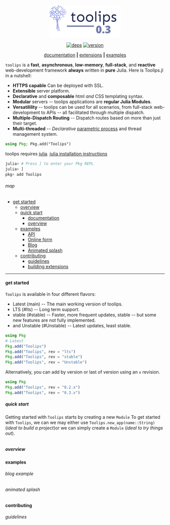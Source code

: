 <div align = "center">
  <img src="https://github.com/ChifiSource/image_dump/blob/main/toolips/toolips03.png" /img>

[![deps](https://juliahub.com/docs/Toolips/deps.svg)](https://juliahub.com/ui/Packages/Toolips/TrAr4?t=2)
[![version](https://juliahub.com/docs/Toolips/version.svg)](https://juliahub.com/ui/Packages/Toolips/TrAr4)
</br>

[documentation](https://documentation.c/toolips) **|** [extensions](https://github.com/ChifiSource#toolips-extensions) **|** [examples](https://github.com/ChifiSource/OliveNotebooks.jl/tree/main/toolips)

</div>

`toolips` is a **fast**, **asynchronous**, **low-memory**, **full-stack**, and **reactive** web-development framework **always** written in **pure** Julia. Here is Toolips.jl in a nutshell:
- **HTTPS capable** Can be deployed with SSL.
- **Extensible** server platform.
- **Declarative** and **composable** html *and* CSS templating syntax.
- **Modular** servers -- toolips applications are **regular Julia Modules**.
- **Versatilility** -- toolips can be used for all scenarios, from full-stack web-development to APIs -- all facilitated through multiple dispatch.
- **Multiple-Dispatch Routing** -- Dispatch routes based on more than just their target.
- **Multi-threaded** -- *Declarative* [parametric process](https://github.com/ChifiSource/ParametricProcesses.jl) and thread management system.
```julia
using Pkg; Pkg.add("Toolips")
```
toolips requires [julia](https://julialang.org/). [julia installation instructions](https://julialang.org/downloads/platform/)
```julia
julia> # Press ] to enter your Pkg REPL
julia> ]
pkg> add Toolips
```
###### map
- [get started](#get-started)
  - [overview](#overview)
  - [quick start](#quick-start)
    - [documentation](#documentation)
    - [overview](#overview)
  - [examples](#examples)
    - [API](#api-example)
    - [Online form](#form-example)
    - [Blog](#blog-example)
    - [Animated splash](#animated-example)
  - [contributing]()
    - [guidelines]()
    - [building extensions]()
---
#### get started
`Toolips` is available in four different flavors:
- Latest (main) -- The main working version of toolips.
- LTS (#lts) -- Long term support.
- stable (#stable) -- Faster, more frequent updates, stable -- but some new features are not fully implemented.
- and Unstable (#Unstable) -- Latest updates, least stable.
```julia
using Pkg
# Latest 
Pkg.add("Toolips")
Pkg.add("Toolips", rev = "lts")
Pkg.add("Toolips", rev = "stable")
Pkg.add("Toolips", rev = "Unstable")
```
Alternatively, you can add by version or last of version using an `x` revision.
```julia
using Pkg
Pkg.add("Toolips", rev = "0.2.x")
Pkg.add("Toolips", rev = "0.3.x")
```
##### quick start
Getting started with `Toolips` starts by creating a new `Module` To get started with `Toolips`, we can we may either use `Toolips.new_app(name::String)` (*ideal to build a project*)or we can simply create a `Module` (*ideal to try things out*).
```julia
```
##### overview


    


#### examples
###### blog example
###### animated splash
#### contributing
###### guidelines
